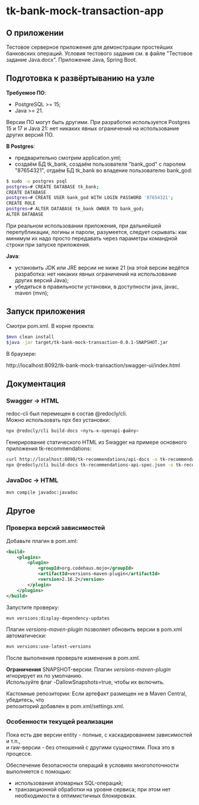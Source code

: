 # tk-bank-mock-transaction-app

## О приложении

Тестовое серверное приложение для демонстрации простейших банковских операций.
Условия тестового задания см. в файле "Тестовое задание Java.docx".
Приложение Java, Spring Boot.

## Подготовка к развёртыванию на узле

**Требуемое ПО**:

- PostgreSQL >= 15;
- Java >= 21.

Версии ПО могут быть другими. При разработке используется Postgres 15 и 17 и Java 21: нет никаких явных ограничений на использование других версий ПО.

**В Postgres**:

- предварительно смотрим application.yml;
- создаём БД tk_bank, создаём пользователя "bank_god" с паролем "87654321", отдаём БД tk_bank во владение пользователю bank_god:

```Bash
$ sudo -u postgres psql
postgres=# CREATE DATABASE tk_bank;
CREATE DATABASE
postgres=# CREATE USER bank_god WITH LOGIN PASSWORD '87654321';
CREATE ROLE
postgres=# ALTER DATABASE tk_bank OWNER TO bank_god;
ALTER DATABASE
```

При реальном использовании приложения, при дальнейшей перепубликации, логины и пароли, разумеется, следует скрывать: как минимум их надо просто передавать через параметры командной строки при запуске приложения.

**Java**:

- установить JDK или JRE версии не ниже 21 (на этой версии ведётся разработка: нет никаких явных ограничений на использование других версий Java);
- убедиться в правильности установки, в доступности java, javac, maven (mvn);

## Запуск приложения

Смотри pom.xml. В корне проекта:

```Bash
$mvn clean install
$java -jar target/tk-bank-mock-transaction-0.0.1-SNAPSHOT.jar
```

В браузере:

http://localhost:8092/tk-bank-mock-transaction/swagger-ui/index.html

## Документация

### Swagger -> HTML

redoc-cli был перемещен в состав @redocly/cli.  
Можно использовать npx без установки:

```bash
npx @redocly/cli build-docs <путь-к-openapi-файлу>
```

Генерирование статического HTML из Swagger на примере основного приложения tk-recommendations:

```Bash
curl http://localhost:8090/tk-recommendations/api-docs -o tk-recommendations-api-spec.json
npx @redocly/cli build-docs tk-recommendations-api-spec.json -o tk-recommendations-swagger.html 
```

### JavaDoc -> HTML

```Bash
mvn compile javadoc:javadoc
```

## Другое

### Проверка версий зависимостей

Добавьте плагин в pom.xml:

```xml
<build>
    <plugins>
        <plugin>
            <groupId>org.codehaus.mojo</groupId>
            <artifactId>versions-maven-plugin</artifactId>
            <version>2.16.2</version>
        </plugin>
    </plugins>
</build>
```

Запустите проверку:

```bash
mvn versions:display-dependency-updates
```

Плагин _versions-maven-plugin_ позволяет обновить версии в pom.xml автоматически:

```bash
mvn versions:use-latest-versions
```

После выполнения проверьте изменения в pom.xml.

**Ограничения**
SNAPSHOT-версии: Плагин _versions-maven-plugin_ игнорирует их по умолчанию.  
Используйте флаг -DallowSnapshots=true, чтобы их включить.

Кастомные репозитории: Если артефакт размещен не в Maven Central, убедитесь, что  
репозиторий добавлен в pom.xml/settings.xml.

### Особенности текущей реализации

Пока есть две версии entity - полные, с каскадированием зависимостей и т.п.,  
и raw-версии - без отношений с другими сущностями. Пока это в процессе.

Обеспечение безопасности операций в условиях многопоточности выполняется с помощью:

- использования атомарных SQL-операций;
- транзакционной обработки на уровне сервиса; при этом нет необходимости в оптимистичных блокировках.
